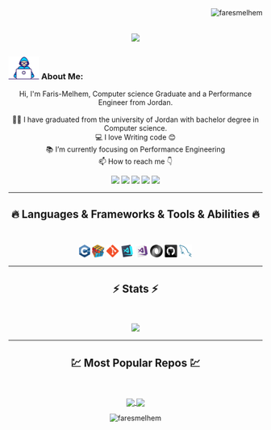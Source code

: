 <img align="right" src="https://visitor-badge.laobi.icu/badge?page_id=faresmelhem/faresmelhem" alt="faresmelhem">    
<!-- [![Typing SVG](https://readme-typing-svg.herokuapp.com?center=true&lines=This+is+faresmelhem;Nice+to+meet+you+%F0%9F%91%8B)](https://git.io/typing-svg)       -->

<h1 align="center">
  <a>
    <img src="https://readme-typing-svg.herokuapp.com/?lines=This+is+Faris+Melhem;Nice+to+meet+you+%F0%9F%91%8B&center=true&size=30">
  </a>
</h1>
   
###  <img src="/images/Developer.gif" alt="developer gif"  height="45px">  About Me:
<p align="center">
  Hi, I'm Faris-Melhem, Computer science  Graduate and a Performance Engineer from Jordan.
  <br>
  <br>
  👨‍🎓 I have graduated from the university of Jordan with bachelor degree in Computer science.
  <br>
  💻 I love Writing code 😊
  <br>
  📚 I’m currently focusing on Performance Engineering
  <br>
  📫 How to reach me 👇
</p>
<p align="center"> <a href="https://www.linkedin.com/in/faris-melhem-773686174/"><img src="https://img.shields.io/badge/linkedin-%230077B5.svg?&style=for-the-badge&logo=linkedin&logoColor=white" height=23></a> <a href="fares.melhem44@gmail.com"><img src="https://img.shields.io/badge/Gmail-D14836?style=for-the-badge&logo=gmail&logoColor=white" height=23></a> <a href="https://www.facebook.com/fares.melhem99"><img src="https://img.shields.io/badge/Facebook-1877F2?style=for-the-badge&logo=facebook&logoColor=white" height=23></a> <a href="https://github.com/faresmelhem"><img src="https://img.shields.io/badge/GitHub-100000?style=for-the-badge&logo=github&logoColor=white" height=23></a> <a href="https://www.youtube.com/@avatar_faris/about"><img src="https://img.shields.io/badge/YouTube-FF0000?style=for-the-badge&logo=youtube&logoColor=white" height=23></a></p>
<hr>
<h2 align="center">🔥 Languages & Frameworks & Tools & Abilities 🔥</h2><br>
<p align="center">
  <code><img title="C++" height="25" src="images/cpp.svg"></code>
  <code><img title="Problem Solving" height="25" src="images/problemSolving.png"></code>
  <code><img title="Git" height="25" src="images/git-original.svg"></code>
  <code><img title="Visual Studio Code" height="25" src="images/vscode.png"></code>
  <code><img title="Microsoft Visual Studio" height="25" src="images/visualstudio.png"></code>
  <code><img title="JSON" height="25" src="images/json.svg"></code>
  <code><img title="GitHub" height="25" src="images/github.svg"></code>
  <code><img title="MySQL" height="25" src="images/mysql.svg"></code>
</p>
<hr>

<h2 align="center">⚡ Stats ⚡</h2>
<br>



<p align="center">
<a href="https://github.com/faresmelhem">
      <img width=325  src="https://github-readme-stats.vercel.app/api/top-langs/?username=faresmelhem&hide=c%23,powershell,Mathematica,Ruby,Objective-C,Objective-C%2b%2b,Cuda&title_color=61dafb&text_color=ffffff&icon_color=61dafb&bg_color=20232a&langs_count=8&layout=compact&border_color=61dafb&hide_border=true" />
 </a>
</p>

<hr>
<h2 align="center">💹 Most Popular Repos 💹</h2>
<br>
<p align="center">
<a href="https://github.com/faresmelhem/Learning_Windows_Batching">
  <img width=300 align="center" src="https://github-readme-stats.vercel.app/api/pin/?username=faresmelhem&repo=Learning_Windows_Batching&title_color=ffffff&text_color=c9cacc&icon_color=2bbc8a&bg_color=1d1f21" />
</a>   
  
<a href="https://github.com/faresmelhem/Jetbrains-Academy">
  <img width=300 align="center" src="https://github-readme-stats.vercel.app/api/pin/?username=faresmelhem&repo=Jetbrains-Academy&title_color=ffffff&text_color=c9cacc&icon_color=2bbc8a&bg_color=1d1f21" />
</a>    

</p>

<p  align="center">
<img src="https://visitor-badge.laobi.icu/badge?page_id=faresmelhem/faresmelhem" alt="faresmelhem"/>       
</p>

<!---
HalemoGPA/HalemoGPA is a ✨ special ✨ repository because its `README.md` (this file) appears on your GitHub profile.
You can click the Preview link to take a look at your changes.
--->
